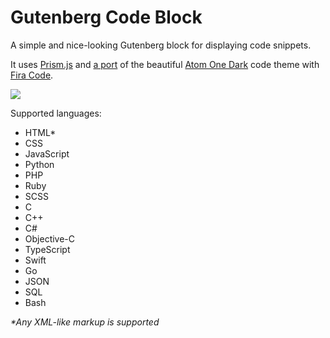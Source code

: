 # Gutenberg Code Block

A simple and nice-looking Gutenberg block for displaying code snippets.

It uses [Prism.js](https://github.com/PrismJS/prism) and [a port](https://github.com/AGMStudio/prism-theme-one-dark) of the beautiful [Atom One Dark](https://github.com/atom/one-dark-syntax) code theme with [Fira Code](https://fonts.google.com/specimen/Fira+Code).

![](https://i.imgur.com/tYNqfg7.png)

Supported languages:
* HTML*
* CSS
* JavaScript
* Python
* PHP
* Ruby
* SCSS
* C
* C++
* C#
* Objective-C
* TypeScript
* Swift
* Go
* JSON
* SQL
* Bash

_*Any XML-like markup is supported_
